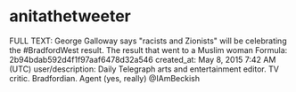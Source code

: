 # anitathetweeter

FULL TEXT: George Galloway says "racists and Zionists" will be celebrating the #BradfordWest result. The result that went to a Muslim woman
Formula: 2b94bdab592d4f1f97aaf6478d32a546
created_at: May 8, 2015 7:42 AM (UTC)
user/description: Daily Telegraph arts and entertainment editor. TV critic. Bradfordian. Agent (yes, really) @IAmBeckish